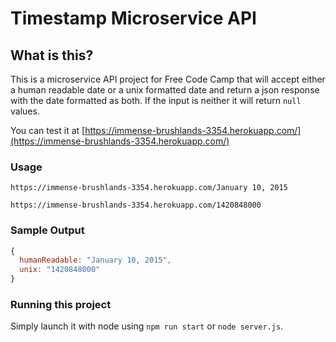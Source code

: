 # Timestamp Microservice API

## What is this?

This is a microservice API project for Free Code Camp that will accept either a human
readable date or a unix formatted date and return a json response with the date formatted
as both. If the input is neither it will return `null` values.

You can test it at [https://immense-brushlands-3354.herokuapp.com/](https://immense-brushlands-3354.herokuapp.com/)

### Usage

```
https://immense-brushlands-3354.herokuapp.com/January 10, 2015
```
```
https://immense-brushlands-3354.herokuapp.com/1420848000
```

### Sample Output

```javascript
{
  humanReadable: "January 10, 2015",
  unix: "1420848000"
}
```

### Running this project

Simply launch it with node using `npm run start` or `node server.js`.